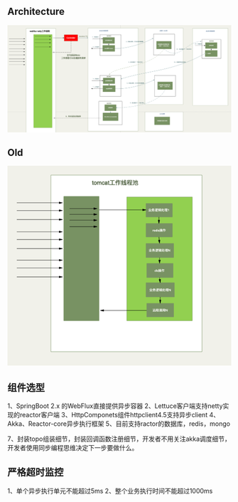 ## Architecture
![Architecture](doc/image/architecture.png)

## Old
![Old](doc/image/old.png)

## 组件选型
1、SpringBoot 2.x 的WebFlux直接提供异步容器
2、Lettuce客户端支持netty实现的reactor客户端
3、HttpComponets组件httpclient4.5支持异步client
4、Akka、Reactor-core异步执行框架
5、目前支持ractor的数据库，redis，mongo


7、封装topo组装细节，封装回调函数注册细节，开发者不用关注akka调度细节，开发者使用同步编程思维决定下一步要做什么。



## 严格超时监控
1、单个异步执行单元不能超过5ms
2、整个业务执行时间不能超过1000ms

